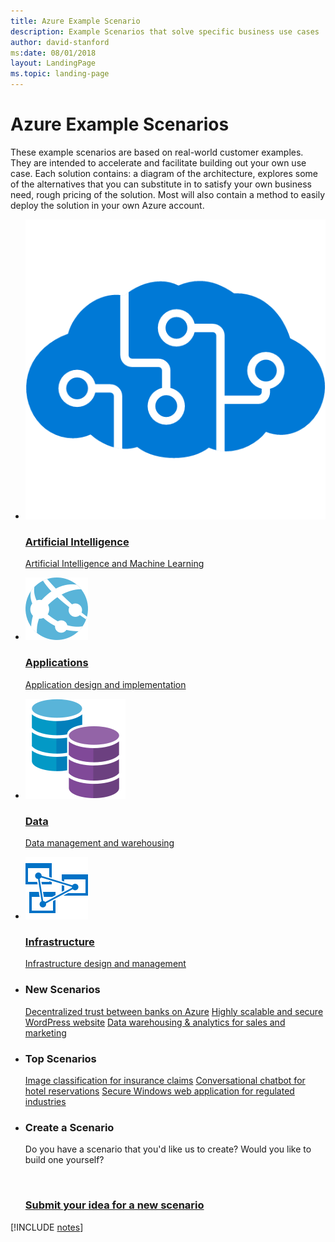 ```yaml
---
title: Azure Example Scenario
description: Example Scenarios that solve specific business use cases
author: david-stanford
ms:date: 08/01/2018
layout: LandingPage
ms.topic: landing-page
---
```

# Azure Example Scenarios

These example scenarios are based on real-world customer examples. They are intended to accelerate and facilitate building out your own use case. Each solution contains: a diagram of the architecture, explores some of the alternatives that you can substitute in to satisfy your own business need, rough pricing of the solution.  Most will also contain a method to easily deploy the solution in your own Azure account.

<ul class="cardsY panelContent featuredContent">
    <li>
        <a href="#ai-scenarios" data-linktype="relative-path">
            <div class="cardSize">
                <div class="cardPadding">
                    <div class="card">
                        <div class="cardImageOuter">
                            <div class="cardImage">
                                <img data-hoverimage="../_images/icons/cognitive.png" src="../_images/icons/cognitive.png" alt="" data-linktype="external">
                            </div>
                        </div>
                        <div class="cardText">
                            <h3 class="x-hidden-focus">Artificial Intelligence</h3>
                            <p>Artificial Intelligence and Machine Learning</p>
                        </div>
                    </div>
                </div>
            </div>
        </a>
    </li>
    <li>
        <a href="#application-scenarios" data-linktype="relative-path">
            <div class="cardSize">
                <div class="cardPadding">
                    <div class="card">
                        <div class="cardImageOuter">
                            <div class="cardImage">
                                <img data-hoverimage="../_images/icons/app-service.svg" src="../_images/icons/app-service.svg" alt="" data-linktype="external">
                            </div>
                        </div>
                        <div class="cardText">
                            <h3 class="x-hidden-focus">Applications</h3>
                            <p>Application design and implementation</p>
                        </div>
                    </div>
                </div>
            </div>
        </a>
    </li>
    <li>
        <a href="#data-scenarios" data-linktype="relative-path">
            <div class="cardSize">
                <div class="cardPadding">
                    <div class="card">
                        <div class="cardImageOuter">
                            <div class="cardImage">
                                <img data-hoverimage="../_images/icons/data-guide.svg" src="../_images/icons/data-guide.svg" alt="" data-linktype="external">
                            </div>
                        </div>
                        <div class="cardText">
                            <h3 class="x-hidden-focus">Data</h3>
                            <p>Data management and warehousing</p>
                        </div>
                    </div>
                </div>
            </div>
        </a>
    </li>
    <li>
        <a href="#infrastructure-scenarios" data-linktype="relative-path">
            <div class="cardSize">
                <div class="cardPadding">
                    <div class="card">
                        <div class="cardImageOuter">
                            <div class="cardImage">
                                <img data-hoverimage="../_images/icons/azure-analysis-service.svg" src="../_images/icons/azure-analysis-service.svg" alt="" data-linktype="external">
                            </div>
                        </div>
                        <div class="cardText">
                            <h3 class="x-hidden-focus">Infrastructure</h3>
                            <p>Infrastructure design and management</p>
                        </div>
                    </div>
                </div>
            </div>
        </a>
    </li>
</ul>

<ul class="panelContent cardsL">
    <li>
        <div class="cardSize">
            <div class="cardPadding">
                <div class="card">
                    <div class="cardText">
                        <h3>New Scenarios</h3>
                        <a class="barLink" href="/azure/architecture/example-scenario/apps/ecommerce-search" data-linktype="absolute-path">Decentralized trust between banks on Azure</a>
                        <a class="barLink" href="/azure/architecture/example-scenario/infrastructure/wordpress" data-linktype="absolute-path">Highly scalable and secure WordPress website</a>
                        <a class="barLink" href="/azure/architecture/example-scenario/data/data-warehouse" data-linktype="absolute-path">Data warehousing & analytics for sales and marketing</a>
                    </div>
                </div>
            </div>
        </div>
    </li>
    <li>
        <div class="cardSize">
            <div class="cardPadding">
                <div class="card">
                    <div class="cardText">
                        <h3>Top Scenarios</h3>
                        <a class="barLink" href="/azure/architecture/example-scenario/ai/intelligent-apps-image-processing" data-linktype="absolute-path">Image classification for insurance claims</a>
                        <a class="barLink" href="/azure/architecture/example-scenario/apps/commerce-chatbot" data-linktype="absolute-path">Conversational chatbot for hotel reservations</a>
                        <a class="barLink" href="/azure/architecture/example-scenario/infrastructure/regulated-multitier-app" data-linktype="absolute-path">Secure Windows web application for regulated industries</a>
                    </div>
                </div>
            </div>
        </div>
    </li>
    <li>
        <div class="cardsF cardSize">
            <div class="cardPadding">
                <div class="card">
                    <div class="cardText">
                        <h3>Create a Scenario</h3>
                        <p>Do you have a scenario that you'd like us to create?  Would you like to build one yourself?</p>
                        <a href="https://forms.office.com/Pages/ResponsePage.aspx?id=v4j5cvGGr0GRqy180BHbRy0ZnoKOXdVBqaBz653YPElUNjlNMEpPMDNSSU1aWEIxMFNFNlY2T0E3NC4u">
                            <div class="cardSize">
                                <div class="cardPadding">
                                    <div class="card">
                                        <div class="cardImageOuter">
                                            <div class="cardImage">
                                                <img src="https://docs.microsoft.com/en-us/media/common/i_feedback.svg" alt="" data-linktype="external">
                                            </div>
                                        </div>
                                        <div class="cardText">
                                            <h3 class="x-hidden-focus">Submit your idea for a new scenario</h3>
                                        </div>
                                    </div>
                                </div>
                            </div>
                        </a>
                    </div>
                </div>
            </div>
        </div>
    </li>
</ul>

[!INCLUDE [notes](./articles.md)]
